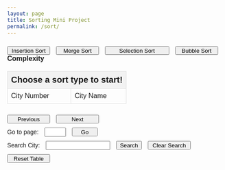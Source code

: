 ```yaml
---
layout: page
title: Sorting Mini Project
permalink: /sort/
---
```

<style>
    @import url("https://fonts.googleapis.com/css?family=Whisper");
    body {
        font-family: 'Arial', sans-serif;
        padding: 20px;
    }

    table {
        width: 100%;
        border-collapse: collapse;
        margin-top: 20px;
    }

    th, td {
        border: 1px solid #ddd;
        padding: 8px;
        text-align: left;
    }

    thead {
        background-color: #f2f2f2;
    }

    #title {
        font-size: 20px;
        font-weight: bold;
        margin-bottom: 10px;
    }

    label {
        margin-right: 10px;
    }

    button {
        margin-right: 10px;
        margin-top: 10px;
    }

    #page-number-input {
        margin-right: 10px;
    }

    #search-input {
        margin-right: 10px;
    }

    #time-taken {
        font-size: 16px;
        font-weight: bold;
        margin-top: 20px;
    }

    #body2 tr:nth-child(even) {
        background-color: #f9f9f9;
    }

    #body2 tr:hover {
        background-color: #f5f5f5;
    }
</style>
<head>
    <!-- <script src = "http://localhost:8085/api"></script> -->
</head>
<body>
    <!-- <label id="sort-type">Sort Type</label> -->
    <button class="Insertion Sort" id="insertion-button" style="height:20px;width:100px">Insertion Sort</button>
    <button class="Merge Sort" id="merge-button" style="height:20px;width:100px">Merge Sort</button>
    <button class="Selection Sort" id="selection-button" style="height:20px;width:150px">Selection Sort</button>
    <button class="Bubble Sort" id="bubble-button" style="height:20px;width:100px">Bubble Sort</button>
    <br><label id="time-taken">Complexity</label>
    <table id="table">
        <thead>
            <tr>
                <th colspan=2 id="title">Choose a sort type to start!</th>
            </tr>
        </thead>
        <tbody id="body">
            <tr>
                <td>City Number</td>
                <td>City Name</td>
            </tr>
        </tbody>
        <tbody id="body2">
        </tbody>
    </table>
    <!-- Pagination Controls -->
    <button id="prev-button" style="height:20px;width:100px">Previous</button>
    <button id="next-button" style="height:20px;width:100px">Next</button>
    <!-- Input box for page number -->
    <br><label for="page-number-input">Go to page:</label>
    <input type="number" id="page-number-input" style="width: 50px;" min="1">
    <button id="go-button" style="height:20px;width:60px">Go</button>
    <!-- Search box for city names -->
    <br><label for="search-input">Search City:</label>
    <input type="text" id="search-input" style="width: 150px;">
    <button id="search-button" style="height:20px;width:60px">Search</button>
    <button id="clear-search-button" style="height:20px;width:100px">Clear Search</button>
    <br><button class="Delete" id="delete-button" style="height:20px;width:100px">Reset Table</button>
    <script>
        let currentPage = 1;
        const itemsPerPage = 100;
        let totalData = [];
        let currentSortType = "";
        let currentSortTime = "";
        function renderPage(pageNumber) {
            resetTable();
            const startIndex = (pageNumber - 1) * itemsPerPage;
            const endIndex = Math.min(startIndex + itemsPerPage, totalData.length);
            for (let i = startIndex; i < endIndex; i++) {
                const row = document.createElement("tr");
                const cell1 = document.createElement("td");
                const cellText1 = document.createTextNode(i+1);
                cell1.appendChild(cellText1);
                row.appendChild(cell1);
                const cell2 = document.createElement("td");
                const cellText2 = document.createTextNode(totalData[i]);
                cell2.appendChild(cellText2);
                row.appendChild(cell2);
                body2.appendChild(row);
            }
            // document.getElementById('sort-type').innerHTML = "Sort Type: " + currentSortType;
            document.getElementById('time-taken').innerHTML = "Complexity: " + currentSortTime + " seconds";
            document.getElementById('title').innerHTML = "147, 400 cities sorted by: " + currentSortType + " sort";
        }
        function resetTable() {
            const element = document.getElementById("body2");
            while (element.firstChild) {
                element.removeChild(element.firstChild);
            }
            document.getElementById('title').innerHTML = "Choose a sort type to start!";
            document.getElementById('time-taken').innerHTML = "Complexity";
        }
        document.getElementById('next-button').addEventListener('click', () => {
            if (currentPage * itemsPerPage < totalData.length) {
                currentPage++;
                renderPage(currentPage);
            }
        });
        document.getElementById('prev-button').addEventListener('click', () => {
            if (currentPage > 1) {
                currentPage--;
                renderPage(currentPage);
            }
        });
        document.getElementById('go-button').addEventListener('click', () => {
            const enteredPage = parseInt(document.getElementById('page-number-input').value);
            const maxPage = Math.ceil(totalData.length / itemsPerPage);
            if (!isNaN(enteredPage) && enteredPage >= 1 && enteredPage <= maxPage) {
                currentPage = enteredPage;
                renderPage(currentPage);
            } else {
                alert("Please enter a valid page number between 1 and " + maxPage);
            }
        });
        document.getElementById('search-button').addEventListener('click', () => {
            const searchQuery = document.getElementById('search-input').value.toLowerCase();
            const filteredData = totalData.filter(city => city.toLowerCase().includes(searchQuery));
            var searchData;
            currentPage = 1; // Reset to first page
            if (filteredData.length > 0) {
                searchData = filteredData; // Update the data to the filtered results
                resetTable();
                // const startIndex = (pageNumber - 1) * itemsPerPage;
                // const endIndex = Math.min(startIndex + itemsPerPage, totalData.length);
                for (let i = 0; i < searchData.length; i++) {
                    const row = document.createElement("tr");
                    const cell1 = document.createElement("td");
                    const cellText1 = document.createTextNode(i+1);
                    cell1.appendChild(cellText1);
                    row.appendChild(cell1);
                    const cell2 = document.createElement("td");
                    const cellText2 = document.createTextNode(searchData[i]);
                    cell2.appendChild(cellText2);
                    row.appendChild(cell2);
                    body2.appendChild(row);
                }
                document.getElementById('title').innerHTML = "Search results for: " + searchQuery;
            } else {
                alert("No cities found with that name.");
                resetTable();
            }
        });
        document.getElementById('clear-search-button').addEventListener('click', () => {
            renderPage(currentPage);
        });
        function handleSort(sortType, baseUrl) {
            document.getElementById('title').innerHTML = "loading...";
            fetch(baseUrl, { method: 'GET'})
                .then(response => response.json())
                .then(data => {
                    totalData = data.sortedCities;
                    currentSortType = sortType;
                    currentSortTime = data.timeInSeconds;
                    currentPage = 1;
                    renderPage(currentPage);
                })
                .catch(error => console.error('Error:', error));
        }
        document.getElementById("insertion-button").onclick = () => handleSort("Insertion", "http://localhost:8085/api/insertion");
        document.getElementById("merge-button").onclick = () => handleSort("Merge", "http://localhost:8085/api/merge");
        document.getElementById("selection-button").onclick = () => handleSort("Selection", "http://localhost:8085/api/selection");
        document.getElementById("bubble-button").onclick = () => handleSort("Bubble", "http://localhost:8085/api/bubble");
        document.getElementById("delete-button").onclick = resetTable;
    </script>
</body>